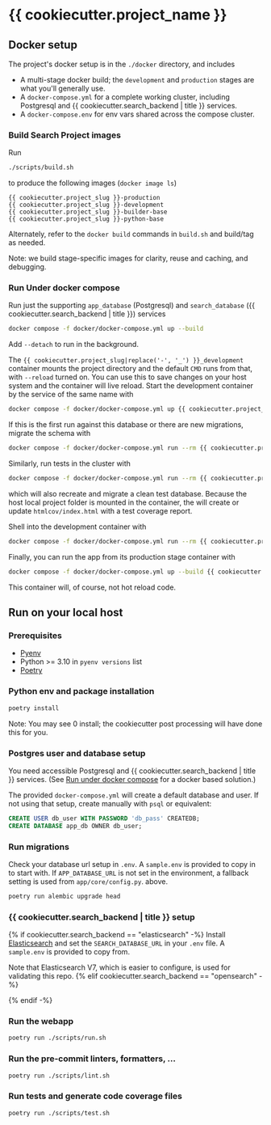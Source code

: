 # {{ cookiecutter.project_name }}
## Docker setup
The project's docker setup is in the `./docker` directory, and includes
- A multi-stage docker build; the `development` and `production`
  stages are what you'll generally use.
- A `docker-compose.yml` for a complete working cluster, including
  Postgresql and {{ cookiecutter.search_backend | title }} services.
- A `docker-compose.env` for env vars shared across the compose
  cluster.

### Build Search Project images
Run
```bash
./scripts/build.sh
```
to produce the following images (`docker image ls`)
```
{{ cookiecutter.project_slug }}-production
{{ cookiecutter.project_slug }}-development
{{ cookiecutter.project_slug }}-builder-base
{{ cookiecutter.project_slug }}-python-base
```

Alternately, refer to the `docker build` commands in `build.sh` and build/tag as needed.

Note: we build stage-specific images for clarity, reuse and caching, and debugging.

### <a name="docker-compose"></a>Run Under docker compose
Run just the supporting `app_database` (Postgresql) and `search_database` ({{ cookiecutter.search_backend | title }}) services
```bash
docker compose -f docker/docker-compose.yml up --build
```
Add `--detach` to run in the background.

The `{{ cookiecutter.project_slug|replace('-', '_') }}_development` container mounts the project
directory and the default `CMD` runs from that, with `--reload` turned
on. You can use this to save changes on your host system and the
container will live reload. Start the development container by the
service of the same name with
```bash
docker compose -f docker/docker-compose.yml up {{ cookiecutter.project_slug|replace('-', '_') }}_development
```

If this is the first run against this database or there are new
migrations, migrate the schema with
```bash
docker compose -f docker/docker-compose.yml run --rm {{ cookiecutter.project_slug|replace('-', '_') }}_development alembic upgrade head
```

Similarly, run tests in the cluster with
```bash
docker compose -f docker/docker-compose.yml run --rm {{ cookiecutter.project_slug|replace('-', '_') }}_development ./scripts/test.sh
```
which will also recreate and migrate a clean test database. Because
the host local project folder is mounted in the container, the will
create or update `htmlcov/index.html` with a test coverage report.

Shell into the development container with
```bash
docker compose -f docker/docker-compose.yml run --rm {{ cookiecutter.project_slug|replace('-', '_') }}_development bash
```

Finally, you can run the app from its production stage container with
```bash
docker compose -f docker/docker-compose.yml up --build {{ cookiecutter.project_slug|replace('-', '_') }}_production
```
This container will, of course, not hot reload code.

## Run on your local host

### Prerequisites
- [Pyenv](https://github.com/pyenv/pyenv)
- Python >= 3.10 in `pyenv versions` list
- [Poetry](https://python-poetry.org/)

### Python env and package installation
```bash
poetry install
```
Note: You may see 0 install; the cookiecutter post processing will have done this for you.

### Postgres user and database setup
You need accessible Postgresql and {{ cookiecutter.search_backend | title }} services. (See [Run
under docker compose](#docker-compose) for a docker based solution.)

The provided `docker-compose.yml` will create a default database and
user. If not using that setup, create manually with `psql` or
equivalent:

```sql
CREATE USER db_user WITH PASSWORD 'db_pass' CREATEDB;
CREATE DATABASE app_db OWNER db_user;
```

### Run migrations
Check your database url setup in `.env`. A `sample.env` is provided to
copy in to start with. If `APP_DATABASE_URL` is not set in the
environment, a fallback setting is used from
`app/core/config.py`.
above.

```bash
poetry run alembic upgrade head
```

### {{ cookiecutter.search_backend | title }} setup

{% if cookiecutter.search_backend == "elasticsearch" -%}
Install
[Elasticsearch](https://www.elastic.co/guide/en/elasticsearch/reference/master/_installation.html)
and set the `SEARCH_DATABASE_URL` in your `.env` file. A `sample.env`
is provided to copy from.

Note that Elasticsearch V7, which is easier to configure, is used for
validating this repo.
{% elif cookiecutter.search_backend == "opensearch" -%}

{% endif -%}

### Run the webapp
```bash
poetry run ./scripts/run.sh
```

### Run the pre-commit linters, formatters, ...
```bash
poetry run ./scripts/lint.sh
```

### Run tests and generate code coverage files
```bash
poetry run ./scripts/test.sh
```
